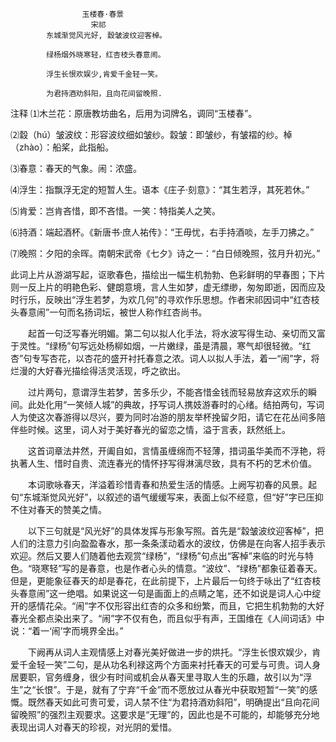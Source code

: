                     玉楼春·春景 
                      宋祁
            东城渐觉风光好, 縠皱波纹迎客棹。

            绿杨烟外晓寒轻，红杏枝头春意闹。

            浮生长恨欢娱少,肯爱千金轻一笑。

            为君持酒劝斜阳，且向花间留晚照.

注释
⑴木兰花：原唐教坊曲名，后用为词牌名，调同“玉楼春”。

⑵縠（hú）皱波纹：形容波纹细如皱纱。縠皱：即皱纱，有皱褶的纱。棹（zhào）：船桨，此指船。

⑶春意：春天的气象。闹：浓盛。

⑷浮生：指飘浮无定的短暂人生。语本《庄子·刻意》：“其生若浮，其死若休。”

⑸肯爱：岂肯吝惜，即不吝惜。一笑：特指美人之笑。

⑹持酒：端起酒杯。《新唐书·庶人祐传》：“王毋忧，右手持酒啖，左手刀拂之。”

⑺晚照：夕阳的余晖。南朝宋武帝《七夕》诗之一：“白日倾晚照，弦月升初光。”


此词上片从游湖写起，讴歌春色，描绘出一幅生机勃勃、色彩鲜明的早春图；下片则一反上片的明艳色彩、健朗意境，言人生如梦，虚无缥缈，匆匆即逝，因而应及时行乐，反映出“浮生若梦，为欢几何”的寻欢作乐思想。作者宋祁因词中“红杏枝头春意闹”一句而名扬词坛，被世人称作红杏尚书。

　　起首一句泛写春光明媚。第二句以拟人化手法，将水波写得生动、亲切而又富于灵性。“绿杨”句写远处杨柳如烟，一片嫩绿，虽是清晨，寒气却很轻微。“红杏”句专写杏花，以杏花的盛开衬托春意之浓。词人以拟人手法，着一“闹”字，将烂漫的大好春光描绘得活灵活现，呼之欲出。

　　过片两句，意谓浮生若梦，苦多乐少，不能吝惜金钱而轻易放弃这欢乐的瞬间。此处化用“一笑倾人城”的典故，抒写词人携妓游春时的心绪。结拍两句，写词人为使这次春游得以尽兴，要为同时冶游的朋友举杯挽留夕阳，请它在花丛间多陪伴些时候。这里，词人对于美好春光的留恋之情，溢于言表，跃然纸上。

　　这首词章法井然，开阖自如，言情虽缠绵而不轻薄，措词虽华美而不浮艳，将执著人生、惜时自贵、流连春光的情怀抒写得淋漓尽致，具有不朽的艺术价值。

　　本词歌咏春天，洋溢着珍惜青春和热爱生活的情感。上阙写初春的风景。起句“东城渐觉风光好”，以叙述的语气缓缓写来，表面上似不经意，但“好”字已压抑不住对春天的赞美之情。

　　以下三句就是“风光好”的具体发挥与形象写照。首先是“縠皱波纹迎客棹”，把人们的注意力引向盈盈春水，那一条条漾动着水的波纹，仿佛是在向客人招手表示欢迎。然后又要人们随着他去观赏“绿杨”，“绿杨”句点出“客棹”来临的时光与特色。“晓寒轻”写的是春意，也是作者心头的情意。“波纹”、“绿杨”都象征着春天。但是，更能象征春天的却是春花，在此前提下，上片最后一句终于咏出了“红杏枝头春意闹”这一绝唱。如果说这一句是画面上的点睛之笔，还不如说是词人心中绽开的感情花朵。“闹”字不仅形容出红杏的众多和纷繁，而且，它把生机勃勃的大好春光全都点染出来了。“闹”字不仅有色，而且似乎有声，王国维在《人间词话》中说：“着一‘闹’字而境界全出。”

　　下阙再从词人主观情感上对春光美好做进一步的烘托。“浮生长恨欢娱少，肯爱千金轻一笑”二句，是从功名利禄这两个方面来衬托春天的可爱与可贵。词人身居要职，官务缠身，很少有时间或机会从春天里寻取人生的乐趣，故引以为“浮生”之“长恨”。于是，就有了宁弃“千金”而不愿放过从春光中获取短暂“一笑”的感慨。既然春天如此可贵可爱，词人禁不住“为君持酒劝斜阳”，明确提出“且向花间留晚照”的强烈主观要求。这要求是“无理”的，因此也是不可能的，却能够充分地表现出词人对春天的珍视，对光阴的爱惜。
